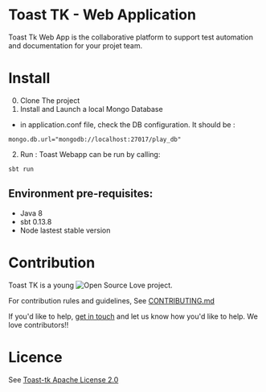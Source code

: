 # Toast TK - Web Application
Toast Tk Web App is the collaborative platform to support test automation and documentation for your projet team.

# Install

0. Clone The project
1. Install and Launch a local Mongo Database
* in application.conf file, check the DB configuration. It should be :

```
mongo.db.url="mongodb://localhost:27017/play_db"
```

2. Run : 
Toast Webapp can be run by calling:
```
sbt run
```


## Environment pre-requisites:
- Java 8
- sbt 0.13.8
- Node lastest stable version

# Contribution

Toast TK is a young ![Open Source Love](https://badges.frapsoft.com/os/v3/open-source.svg?v=103) project.  

For contribution rules and guidelines, See [CONTRIBUTING.md](https://github.com/toast-tk/toast-tk-engine/blob/snapshot/CONTRIBUTING.md)

If you'd like to help, [get in touch](https://gitter.im/toast-tk/toast-tk-engine) and let us know how you'd like to help. We love contributors!! 

# Licence
See [Toast-tk Apache License 2.0](https://github.com/toast-tk/toast-tk-engine/blob/snapshot/LICENSE.md)
